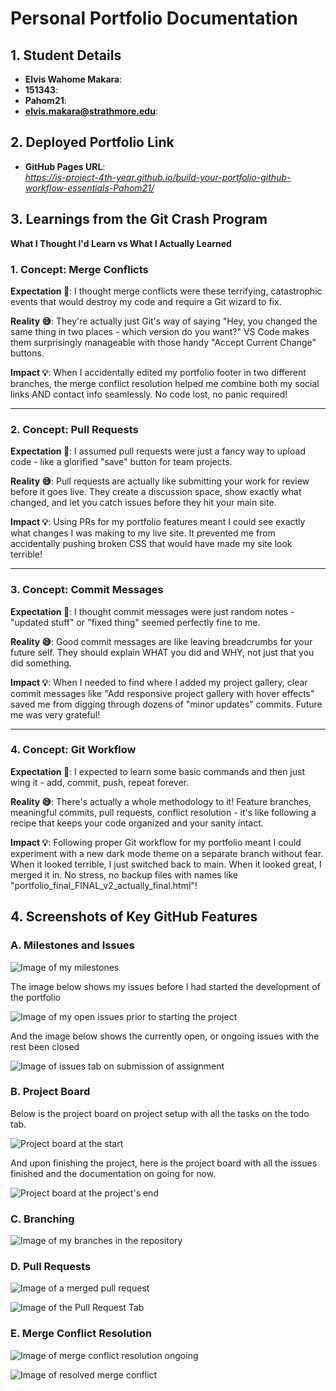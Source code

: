 # Personal Portfolio Documentation

## 1. Student Details

- **Elvis Wahome Makara**:
- **151343**:
- **Pahom21**:
- **elvis.makara@strathmore.edu**:

## 2. Deployed Portfolio Link

- **GitHub Pages URL**:  
  _https://is-project-4th-year.github.io/build-your-portfolio-github-workflow-essentials-Pahom21/_

## 3. Learnings from the Git Crash Program

**What I Thought I'd Learn vs What I Actually Learned**

### **1. Concept: Merge Conflicts**

**Expectation 👀**: I thought merge conflicts were these terrifying, catastrophic events that would destroy my code and require a Git wizard to fix.

**Reality 😅**: They're actually just Git's way of saying "Hey, you changed the same thing in two places - which version do you want?" VS Code makes them surprisingly manageable with those handy "Accept Current Change" buttons.

**Impact 💡**: When I accidentally edited my portfolio footer in two different branches, the merge conflict resolution helped me combine both my social links AND contact info seamlessly. No code lost, no panic required!

---

### **2. Concept: Pull Requests**

**Expectation 👀**: I assumed pull requests were just a fancy way to upload code - like a glorified "save" button for team projects.

**Reality 😅**: Pull requests are actually like submitting your work for review before it goes live. They create a discussion space, show exactly what changed, and let you catch issues before they hit your main site.

**Impact 💡**: Using PRs for my portfolio features meant I could see exactly what changes I was making to my live site. It prevented me from accidentally pushing broken CSS that would have made my site look terrible!

---

### **3. Concept: Commit Messages**

**Expectation 👀**: I thought commit messages were just random notes - "updated stuff" or "fixed thing" seemed perfectly fine to me.

**Reality 😅**: Good commit messages are like leaving breadcrumbs for your future self. They should explain WHAT you did and WHY, not just that you did something.

**Impact 💡**: When I needed to find where I added my project gallery, clear commit messages like "Add responsive project gallery with hover effects" saved me from digging through dozens of "minor updates" commits. Future me was very grateful!

---

### **4. Concept: Git Workflow**

**Expectation 👀**: I expected to learn some basic commands and then just wing it - add, commit, push, repeat forever.

**Reality 😅**: There's actually a whole methodology to it! Feature branches, meaningful commits, pull requests, conflict resolution - it's like following a recipe that keeps your code organized and your sanity intact.

**Impact 💡**: Following proper Git workflow for my portfolio meant I could experiment with a new dark mode theme on a separate branch without fear. When it looked terrible, I just switched back to main. When it looked great, I merged it in. No stress, no backup files with names like "portfolio_final_FINAL_v2_actually_final.html"!

## 4. Screenshots of Key GitHub Features

### A. Milestones and Issues

![Image of my milestones](<images/Milestones Image.png>)

The image below shows my issues before I had started the development of the portfolio

![Image of my open issues prior to starting the project](<images/Open Issues image.png>)

And the image below shows the currently open, or ongoing issues with the rest been closed

![Image of issues tab on submission of assignment](<images/Closed Issues Image.png>)

### B. Project Board

Below is the project board on project setup with all the tasks on the todo tab.

![Project board at the start](<images/Project Board Image.png>)

And upon finishing the project, here is the project board with all the issues finished and the documentation on going for now.

![Project board at the project's end](<images/Finished Project Board.png>)

### C. Branching

![Image of my branches in the repository](<images/Branches Image.png>)

### D. Pull Requests

![Image of a merged pull request](<images/Pull Request Image.png>)

![Image of the Pull Request Tab](<images/Pull Requests Image.png>)

### E. Merge Conflict Resolution

![Image of merge conflict resolution ongoing](<images/Merge Conflict Image.png>)

![Image of resolved merge conflict](<images/Resolved Merge.png>)